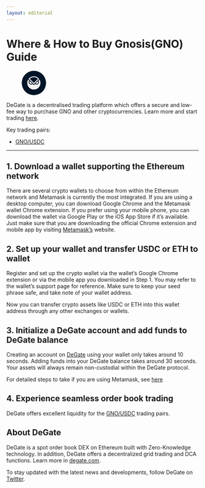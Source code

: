 ```yaml
---
layout: editorial
---
```


# Where & How to Buy Gnosis(GNO) Guide

<figure><img src="../.gitbook/assets/gno_0x6810e776880c02933d47db1b9fc05908e5386b96.png" alt="GNO" width="64" style="border-radius: 50%;"><figcaption></figcaption></figure>

DeGate is a decentralised trading platform which offers a secure and low-fee way to purchase GNO and other cryptocurrencies. Learn more and start trading [here](https://app.degate.com/trade/USDC/0x6810e776880c02933d47db1b9fc05908e5386b96?utm_source=howtobuy).&#x20;

Key trading pairs:

* [GNO/USDC](https://app.degate.com/trade/USDC/0x6810e776880c02933d47db1b9fc05908e5386b96?utm_source=howtobuy)

***

## 1. Download a wallet supporting the Ethereum network

There are several crypto wallets to choose from within the Ethereum network and Metamask is currently the most integrated. If you are using a desktop computer, you can download Google Chrome and the Metamask wallet Chrome extension. If you prefer using your mobile phone, you can download the wallet via Google Play or the iOS App Store if it’s available. Just make sure that you are downloading the official Chrome extension and mobile app by visiting [Metamask’s](https://metamask.io/) website.

## 2. Set up your wallet and transfer USDC or ETH to wallet

Register and set up the crypto wallet via the wallet’s Google Chrome extension or via the mobile app you downloaded in Step 1. You may refer to the wallet’s support page for reference. Make sure to keep your seed phrase safe, and take note of your wallet address.&#x20;

Now you can transfer crypto assets like USDC or ETH into this wallet address through any other exchanges or wallets.

## 3. Initialize a DeGate account and add funds to DeGate balance

Creating an account on [DeGate](https://app.degate.com/?utm_source=GNO_howtobuy) using your wallet only takes around 10 seconds. Adding funds into your DeGate balance takes around 30 seconds. Your assets will always remain non-custodial within the DeGate protocol.

For detailed steps to take if you are using Metamask, see [here](https://docs.degate.com/v/product_en/main-features/wallet-connectivity/metamask)

## 4. Experience seamless order book trading

DeGate offers excellent liquidity for the [GNO/USDC](https://app.degate.com/trade/USDC/0x6810e776880c02933d47db1b9fc05908e5386b96?utm_source=howtobuy) trading pairs.&#x20;

## About DeGate

DeGate is a spot order book DEX on Ethereum built with Zero-Knowledge technology. In addition, DeGate offers a decentralized grid trading and DCA functions. Learn more in [degate.com](https://degate.com/?utm_source=GNO_howtobuy).

To stay updated with the latest news and developments, follow DeGate on [Twitter](https://twitter.com/degatedex).
